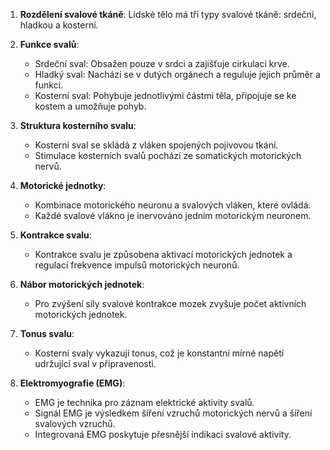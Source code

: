 1. **Rozdělení svalové tkáně**: Lidské tělo má tři typy svalové tkáně: srdeční, hladkou a kosterní.

2. **Funkce svalů**:
   - Srdeční sval: Obsažen pouze v srdci a zajišťuje cirkulaci krve.
   - Hladký sval: Nachází se v dutých orgánech a reguluje jejich průměr a funkci.
   - Kosterní sval: Pohybuje jednotlivými částmi těla, připojuje se ke kostem a umožňuje pohyb.

3. **Struktura kosterního svalu**:
   - Kosterní sval se skládá z vláken spojených pojivovou tkání.
   - Stimulace kosterních svalů pochází ze somatických motorických nervů.

4. **Motorické jednotky**:
   - Kombinace motorického neuronu a svalových vláken, které ovládá.
   - Každé svalové vlákno je inervováno jedním motorickým neuronem.

5. **Kontrakce svalu**:
   - Kontrakce svalu je způsobena aktivací motorických jednotek a regulací frekvence impulsů motorických neuronů.

6. **Nábor motorických jednotek**:
   - Pro zvýšení síly svalové kontrakce mozek zvyšuje počet aktivních motorických jednotek.

7. **Tonus svalu**:
   - Kosterní svaly vykazují tonus, což je konstantní mírné napětí udržující sval v připravenosti.

8. **Elektromyografie (EMG)**:
   - EMG je technika pro záznam elektrické aktivity svalů.
   - Signál EMG je výsledkem šíření vzruchů motorických nervů a šíření svalových vzruchů.
   - Integrovaná EMG poskytuje přesnější indikaci svalové aktivity.
